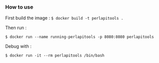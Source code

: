 ### How to use
First build the image :
`$ docker build -t perlapitools .`

Then run :
```
$ docker run --name running-perlapitools -p 8080:8080 perlapitools
```

Debug with :

`$ docker run -it --rm perlapitools /bin/bash`